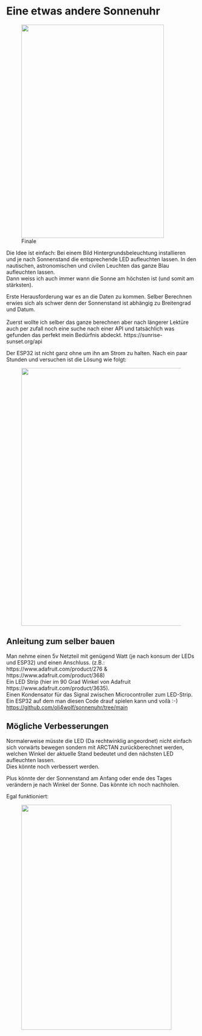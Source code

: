 <h1> Eine etwas andere Sonnenuhr </h1>
<!-- wp:image {"align":"center","id":159,"width":378,"height":566,"sizeSlug":"large","linkDestination":"none"} -->
<div class="wp-block-image"><figure class="aligncenter size-large is-resized"><img src="http://www.owolf.ch/wp-content/uploads/2021/06/IMG_20210611_1734529-683x1024.jpg" alt="" class="wp-image-159" width="378" height="566"/><figcaption>Finale</figcaption></figure></div>
<!-- /wp:image -->

<!-- wp:paragraph -->
<p>Die Idee ist einfach: Bei einem Bild Hintergrundsbeleuchtung installieren und je nach Sonnenstand die entsprechende LED aufleuchten lassen. In den nautischen, astronomischen und civilen Leuchten das ganze Blau aufleuchten lassen.<br>Dann weiss ich auch immer wann die Sonne am höchsten ist (und somit am stärksten).</p>
<!-- /wp:paragraph -->

<!-- wp:paragraph -->
<p>Erste Herausforderung war es an die Daten zu kommen. Selber Berechnen erwies sich als schwer denn der Sonnenstand ist abhängig zu Breitengrad und Datum.<br><br>Zuerst wollte ich selber das ganze berechnen aber nach längerer Lektüre auch per zufall noch eine suche nach einer API und tatsächlich was gefunden das perfekt mein Bedürfnis abdeckt. https://sunrise-sunset.org/api</p>
<!-- /wp:paragraph -->

<!-- wp:paragraph -->
<p>Der ESP32 ist nicht ganz ohne um ihn am Strom zu halten. Nach ein paar Stunden und versuchen ist die Lösung wie folgt:</p>
<!-- /wp:paragraph -->

<!-- wp:image {"id":155,"width":456,"height":684,"sizeSlug":"large","linkDestination":"none"} -->
<figure class="wp-block-image size-large is-resized"><img src="http://www.owolf.ch/wp-content/uploads/2021/06/IMG_20210528_1632288-683x1024.jpg" alt="" class="wp-image-155" width="456" height="684"/></figure>
<!-- /wp:image -->

<!-- wp:heading -->
<h2>Anleitung zum selber bauen</h2>
<!-- /wp:heading -->

<!-- wp:paragraph -->
<p>Man nehme einen 5v Netzteil mit genügend Watt (je nach konsum der LEDs und ESP32) und einen Anschluss. (z.B.: https://www.adafruit.com/product/276 &amp; https://www.adafruit.com/product/368)<br>Ein LED Strip (hier im 90 Grad Winkel von Adafruit https://www.adafruit.com/product/3635).<br>Einen Kondensator für das Signal zwischen Microcontroller zum LED-Strip.<br>Ein ESP32 auf dem man diesen Code drauf spielen kann und voilà :-)<br><a href="https://github.com/oli4wolf/sonnenuhr/blob/main/esp32_RESTClient.ino" target="_blank" rel="noreferrer noopener">https://github.com/oli4wolf/sonnenuhr/tree/main</a></p>
<!-- /wp:paragraph -->

<!-- wp:heading -->
<h2>Mögliche Verbesserungen</h2>
<!-- /wp:heading -->

<!-- wp:paragraph -->
<p>Normalerweise müsste die LED (Da rechtwinklig angeordnet) nicht einfach sich vorwärts bewegen sondern mit ARCTAN zurückberechnet werden, welchen Winkel der aktuelle Stand bedeutet und den nächsten LED aufleuchten lassen.<br>Dies könnte noch verbessert werden.</p>
<!-- /wp:paragraph -->

<!-- wp:paragraph -->
<p>Plus könnte der der Sonnenstand am Anfang oder ende des Tages verändern je nach Winkel der Sonne. Das könnte ich noch nachholen.</p>
<!-- /wp:paragraph -->

<!-- wp:paragraph -->
<p>Egal funktioniert:</p>
<!-- /wp:paragraph -->

<!-- wp:image {"width":398,"height":597} -->
<figure class="wp-block-image is-resized"><img src="https://lh3.googleusercontent.com/o2xv8E4PpijFsluOTld1kNY1Ux02Deb3ICKGsyKML_Ifjc_sqeV2nDk9e8ZOYeSjmzPmmd20K3AbJBQ591_9q8DnGn89CrKDaVvFqGS1EoCCsZD5pXI9PTqepoHraYwmTAd0J5Ry9IaoxcFI9Ti5wEhp4I5GETGUdJLP7ebFqiEntp8mwgN5aWY2hjkC2tw8r-9ZYSQ5S0nOWCLTIBK44reUH7zpFLjWv_Skh5YsRVHsBrVYr4OK5P5WEYcyhK3-uiXIzhgp_8-KIRp3moclbQYHav_IaskESsQu8JZLIvnhR9m0gTicbVIgNOGCwtS6x1mOhGRhkP2NAoLsUhbX6IDjgUXZa5icLtvrw3slDQeaM10HhViATjW-fvDjX21jivpMlDwU-HakRhuwthfPFuHsltO4Sdocltwqhwkgq6Rqx0G8so-PCMbqdt3R92adpVAjejpXuSHkfi9YU-7SIXBlBmJwalun0nEVSbIUNCGqfGtRU_Au063Pi9WaKoveIfHDydpq29N9lBSMEZ0z3mai10BvT-svdAxZf3d60t4jefuI3wWJdCJoWMt3ikdES28LL0Lt3rWzWjyXVTVAbXtfcpohY_Pjlvm57-nhk_-Bpjr3J5-DgWMtGyxNQW7lCo0zdGuC6yZO2nMiEfxfewE3axqMFpyLS3XXjBLi7HengpL2QG-TBK8d5HD8tuF4mcxJyJKt6q0in0mlOuTmcxA=w1325-h1986-no?authuser=0" alt="" width="398" height="597"/></figure>
<!-- /wp:image -->
